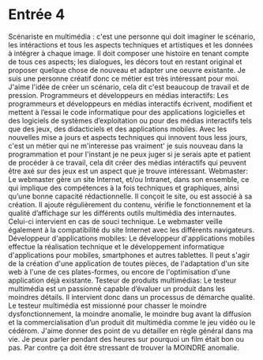 # Entrée 4
Scénariste en multimédia : c'est une personne qui doit imaginer le scénario, les intéractions et tous les aspects techniques et artistiques et les données à intégrer à chaque image. Il doit composer une histoire en tenant compte de tous ces aspects; les dialogues, les décors tout en restant original et proposer quelque chose de nouveau et adapter une oeuvre existante. Je suis une personne créatif donc ce métier est très intéressant pour moi. J'aime l'idée de créer un scénario, cela dit c'est beaucoup de travail et de pression.
Programmeurs et développeurs en médias interactifs: Les programmeurs et développeurs en médias interactifs écrivent, modifient et mettent à l’essai le code informatique pour des applications logicielles et des logiciels de systèmes d’exploitation ou pour des médias interactifs tels que des jeux, des didacticiels et des applications mobiles. Avec les nouvelles mise a jours et aspects techniques qui innovent tous less jours, c'est un métier qui ne m'interesse pas vraiment' je suis nouveau dans la programmation et pour l'instant je ne peux juger si je serais apte et patient de procéder à ce travail, cela dit créer des médias intéractifs qui peuvent être axé sur des jeux est un aspect que je trouve intéressant.
Webmaster: Le webmaster gère un site Internet, et/ou Intranet, dans son ensemble, ce qui implique des compétences à la fois techniques et graphiques, ainsi qu’une bonne capacité rédactionnelle. Il conçoit le site, ou est associé à sa création. Il ajoute régulièrement du contenu, vérifie le fonctionnement et la qualité d’affichage sur les différents outils multimédia des internautes. Celui-ci intervient en cas de souci technique. Le webmaster veille également à la compatibilité du site Internet avec les différents navigateurs.
Développeur d'applications mobiles: Le développeur d'applications mobiles effectue la réalisation technique et le développement informatique d'applications pour mobiles, smartphones et autres tablettes. Il peut s'agir de la création d'une application de toutes pièces, de l'adaptation d'un site web à l'une de ces plates-formes, ou encore de l'optimisation d'une application déjà existante.
Testeur de produits multimédias: Le testeur multimédia est un passionné capable d’évaluer un produit dans les moindres détails. Il intervient donc dans un processus de démarche qualité.  Le testeur multimédia est missionné pour chasser le moindre dysfonctionnement, la moindre anomalie, le moindre bug avant la diffusion et la commercialisation d’un produit dit multimédia comme le jeu vidéo ou le cédérom. J'aime donner des point de vu détailler en règle général dans ma vie. Je peux parler pendant des heures sur pourquoi un film était bon ou pas. Par contre ça doit être stressant de trouver la MOINDRE anomalie.

